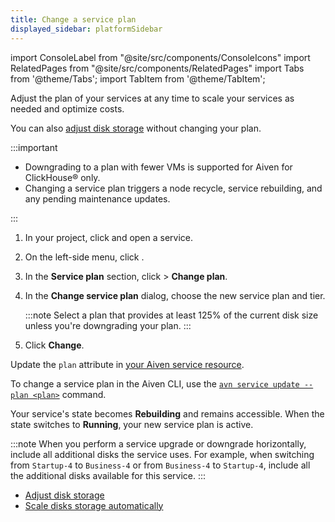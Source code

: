 ```yaml
---
title: Change a service plan
displayed_sidebar: platformSidebar
---
```


import ConsoleLabel from "@site/src/components/ConsoleIcons"
import RelatedPages from "@site/src/components/RelatedPages"
import Tabs from '@theme/Tabs';
import TabItem from '@theme/TabItem';

Adjust the plan of your services at any time to scale your services as needed and optimize costs.

You can also [adjust disk storage](/docs/platform/howto/add-storage-space) without
changing your plan.

:::important

- Downgrading to a plan with fewer VMs is supported for Aiven for ClickHouse® only.
- Changing a service plan triggers a node recycle, service rebuilding, and any pending
  maintenance updates.

:::

<Tabs groupId="group1">
<TabItem value="console" label="Console" default>

1. In your project, click <ConsoleLabel name="services"/> and open a service.
1. On the left-side menu, click <ConsoleLabel name="service settings"/>.
1. In the **Service plan** section, click <ConsoleLabel name="actions"/> >
   **Change plan**.
1. In the **Change service plan** dialog, choose the new service plan and tier.

   :::note
   Select a plan that provides at least 125% of the current disk size unless you're
   downgrading your plan.
   :::

1. Click **Change**.

</TabItem>
<TabItem value="terraform" label="Terraform">

Update the `plan` attribute in
[your Aiven service resource](https://registry.terraform.io/providers/aiven/aiven/latest/docs).

</TabItem>
<TabItem value="cli" label="CLI">

To change a service plan in the Aiven CLI, use the
[`avn service update --plan <plan>`](/docs/tools/cli/service-cli#avn-cli-service-update)
command.

</TabItem>
</Tabs>

Your service's state becomes **Rebuilding** and remains accessible. When the
state switches to **Running**, your new service plan is active.

:::note
When you perform a service upgrade or downgrade horizontally, include all additional disks
the service uses. For example, when switching from `Startup-4` to `Business-4` or from
`Business-4` to `Startup-4`, include all the additional disks available for this service.
:::

<!-- vale off -->

<RelatedPages/>

- [Adjust disk storage][storage]
- [Scale disks storage automatically](/docs/platform/howto/disk-autoscaler)

[storage]: /docs/platform/howto/add-storage-space
